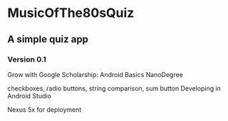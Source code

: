 # MusicOfThe80sQuiz
## A simple quiz app
### Version 0.1

Grow with Google Scholarship: Android Basics NanoDegree

checkboxes, radio buttons, string comparison, sum button
Developing in Android Studio

Nexus 5x for deployment

